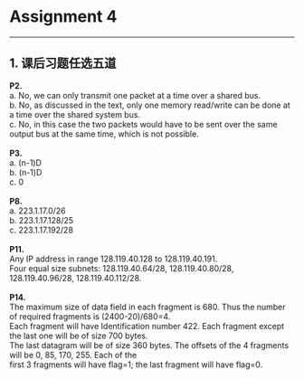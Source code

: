 # Assignment 4

---
## 1. 课后习题任选五道
**P2.**<br>
a. No, we can only transmit one packet at a time over a shared bus.<br>
b. No, as discussed in the text, only one memory read/write can be done at a time over the shared system bus. <br>
c. No, in this case the two packets would have to be sent over the same output bus at the same time, which is not possible.<br> 
<br>
**P3.**<br>
a. (n-1)D<br>
b. (n-1)D<br>
c. 0<br>
<br>
**P8.**<br>
a. 223.1.17.0/26<br>
b. 223.1.17.128/25<br>
c. 223.1.17.192/28<br>
<br>
**P11.**<br>
  Any IP address in range 128.119.40.128 to 128.119.40.191.<br>
Four equal size subnets: 128.119.40.64/28, 128.119.40.80/28, 128.119.40.96/28, 128.119.40.112/28.<br>
<br>
**P14.**<br>
  The maximum size of data field in each fragment is 680. Thus the number of required fragments is (2400-20)/680=4.<br>
Each fragment will have Identification number 422. Each fragment except the last one will be of size 700 bytes.<br>
The last datagram will be of size 360 bytes. The offsets of the 4 fragments will be 0, 85, 170, 255. Each of the<br>
first 3 fragments will have flag=1; the last fragment will have flag=0.<br>